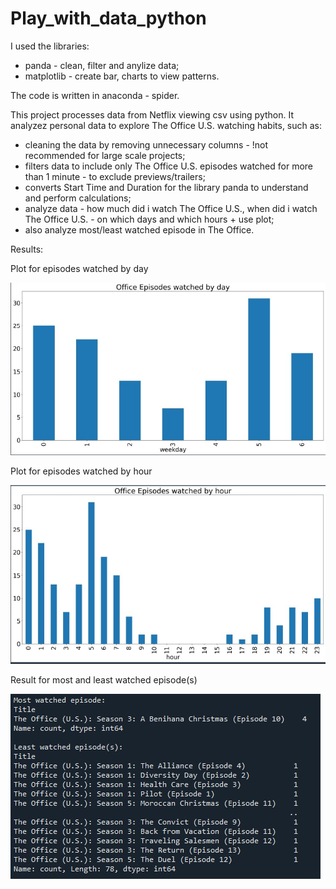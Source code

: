 # Play_with_data_python

I used the libraries:

 * panda - clean, filter and anylize data;
 * matplotlib - create bar, charts to view patterns.

The code is written in anaconda - spider.

This project processes data from Netflix viewing csv using python. It analyzez personal data to explore The Office U.S. watching habits, such as:
 * cleaning the data by removing unnecessary columns - !not recommended for large scale projects;
 * filters data to include only The Office U.S. episodes watched for more than 1 minute - to exclude previews/trailers;
 * converts Start Time and Duration for the library panda to understand and perform calculations;
 * analyze data - how much did i watch The Office U.S., when did i watch The Office U.S. - on which days and which hours + use plot;
 * also analyze most/least watched episode in The Office.

Results:

Plot for episodes watched by day

![Plot for episodes watched by day](episodes_watched_by_day.jpg)


Plot for episodes watched by hour

![Plot for episodes watched by hour](episodes_watched_by_hour.jpg)


Result for most and least watched episode(s)

![Result for most and least watched episodes](results_most_and_least_watched_episode(s).jpg)
